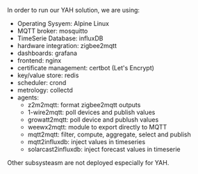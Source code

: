 In order to run our YAH solution, we are using:

- Operating Sysyem: Alpine Linux
- MQTT broker: mosquitto
- TimeSerie Database: influxDB
- hardware integration: zigbee2mqtt
- dashboards: grafana
- frontend: nginx
- certificate management: certbot (Let's Encrypt)
- key/value store: redis
- scheduler: crond
- metrology: collectd
- agents:
    - z2m2mqtt: format zigbee2mqtt outputs
    - 1-wire2mqtt: poll devices and publish values
    - growatt2mqtt: poll device and publush values
    - weewx2mqtt: module to export directly to MQTT
    - mqtt2mqtt: filter, compute, aggregate, select and publish
    - mqtt2influxdb: inject values in timeseries
    - solarcast2influxdb: inject forecast values in timeserie

Other subsysteasm are not deployed especially for YAH.
